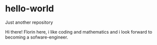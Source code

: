 # hello-world
Just another repository

Hi there!
Florin here, i like coding and mathematics and i look forward to becoming a sofware-engineer.
